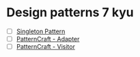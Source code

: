 # Design patterns 7 kyu

* [ ] [Singleton Pattern](https://www.codewars.com/kata/singleton-pattern)
* [ ] [PatternCraft - Adapter](https://www.codewars.com/kata/patterncraft-adapter)
* [ ] [PatternCraft - Visitor](https://www.codewars.com/kata/patterncraft-visitor)
